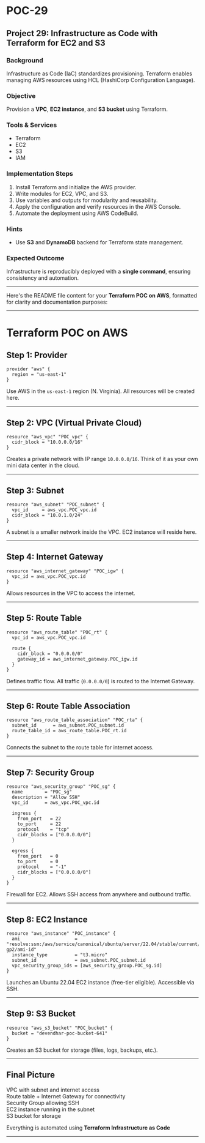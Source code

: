 # POC-29

## Project 29: Infrastructure as Code with Terraform for EC2 and S3

###  Background
Infrastructure as Code (IaC) standardizes provisioning. Terraform enables managing AWS resources using HCL (HashiCorp Configuration Language).

###  Objective
Provision a **VPC**, **EC2 instance**, and **S3 bucket** using Terraform.

###  Tools & Services
- Terraform  
- EC2  
- S3  
- IAM  

###  Implementation Steps
1. Install Terraform and initialize the AWS provider.
2. Write modules for EC2, VPC, and S3.
3. Use variables and outputs for modularity and reusability.
4. Apply the configuration and verify resources in the AWS Console.
5. Automate the deployment using AWS CodeBuild.

###  Hints
- Use **S3** and **DynamoDB** backend for Terraform state management.

###  Expected Outcome
Infrastructure is reproducibly deployed with a **single command**, ensuring consistency and automation.

---
Here's the README file content for your **Terraform POC on AWS**, formatted for clarity and documentation purposes:

---

# Terraform POC on AWS 

## Step 1: Provider
```hcl
provider "aws" {
  region = "us-east-1"
}
```
Use AWS in the `us-east-1` region (N. Virginia). All resources will be created here.

---

## Step 2: VPC (Virtual Private Cloud)
```hcl
resource "aws_vpc" "POC_vpc" {
  cidr_block = "10.0.0.0/16"
}
```
Creates a private network with IP range `10.0.0.0/16`. Think of it as your own mini data center in the cloud.

---

## Step 3: Subnet
```hcl
resource "aws_subnet" "POC_subnet" {
  vpc_id     = aws_vpc.POC_vpc.id
  cidr_block = "10.0.1.0/24"
}
```
A subnet is a smaller network inside the VPC. EC2 instance will reside here.

---

## Step 4: Internet Gateway
```hcl
resource "aws_internet_gateway" "POC_igw" {
  vpc_id = aws_vpc.POC_vpc.id
}
```
Allows resources in the VPC to access the internet.

---

## Step 5: Route Table
```hcl
resource "aws_route_table" "POC_rt" {
  vpc_id = aws_vpc.POC_vpc.id

  route {
    cidr_block = "0.0.0.0/0"
    gateway_id = aws_internet_gateway.POC_igw.id
  }
}
```
Defines traffic flow. All traffic (`0.0.0.0/0`) is routed to the Internet Gateway.

---

## Step 6: Route Table Association
```hcl
resource "aws_route_table_association" "POC_rta" {
  subnet_id      = aws_subnet.POC_subnet.id
  route_table_id = aws_route_table.POC_rt.id
}
```
Connects the subnet to the route table for internet access.

---

## Step 7: Security Group
```hcl
resource "aws_security_group" "POC_sg" {
  name        = "POC_sg"
  description = "Allow SSH"
  vpc_id      = aws_vpc.POC_vpc.id

  ingress {
    from_port   = 22
    to_port     = 22
    protocol    = "tcp"
    cidr_blocks = ["0.0.0.0/0"]
  }

  egress {
    from_port   = 0
    to_port     = 0
    protocol    = "-1"
    cidr_blocks = ["0.0.0.0/0"]
  }
}
```
Firewall for EC2. Allows SSH access from anywhere and outbound traffic.

---

## Step 8: EC2 Instance
```hcl
resource "aws_instance" "POC_instance" {
  ami                    = "resolve:ssm:/aws/service/canonical/ubuntu/server/22.04/stable/current/amd64/hvm/ebs-gp2/ami-id"
  instance_type          = "t3.micro"
  subnet_id              = aws_subnet.POC_subnet.id
  vpc_security_group_ids = [aws_security_group.POC_sg.id]
}
```
Launches an Ubuntu 22.04 EC2 instance (free-tier eligible). Accessible via SSH.

---

## Step 9: S3 Bucket
```hcl
resource "aws_s3_bucket" "POC_bucket" {
  bucket = "devendhar-poc-bucket-641"
}
```
Creates an S3 bucket for storage (files, logs, backups, etc.).

---

## Final Picture
 VPC with subnet and internet access  
 Route table + Internet Gateway for connectivity  
 Security Group allowing SSH  
 EC2 instance running in the subnet  
 S3 bucket for storage  

Everything is automated using **Terraform Infrastructure as Code** 

---


